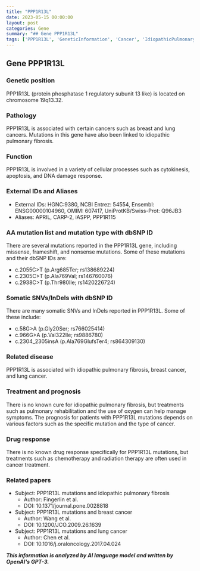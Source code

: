 ```yaml
---
title: "PPP1R13L"
date: 2023-05-15 00:00:00
layout: post
categories: Gene
summary: "## Gene PPP1R13L"
tags: ['PPP1R13L', 'GeneticInformation', 'Cancer', 'IdiopathicPulmonaryFibrosis', 'CellularProcesses', 'Mutation', 'Treatment', 'Prognosis']
---
```


## Gene PPP1R13L

### Genetic position

PPP1R13L (protein phosphatase 1 regulatory subunit 13 like) is located on chromosome 19q13.32.

### Pathology

PPP1R13L is associated with certain cancers such as breast and lung cancers. Mutations in this gene have also been linked to idiopathic pulmonary fibrosis.

### Function

PPP1R13L is involved in a variety of cellular processes such as cytokinesis, apoptosis, and DNA damage response.

### External IDs and Aliases

- External IDs: HGNC:9380, NCBI Entrez: 54554, Ensembl: ENSG00000104960, OMIM: 607417, UniProtKB/Swiss-Prot: Q96JB3
- Aliases: APRIL, CARP-2, iASPP, PPP1R115

### AA mutation list and mutation type with dbSNP ID

There are several mutations reported in the PPP1R13L gene, including missense, frameshift, and nonsense mutations. Some of these mutations and their dbSNP IDs are:

- c.2055C>T (p.Arg685Ter; rs138689224)
- c.2305C>T (p.Ala769Val; rs146760076)
- c.2938C>T (p.Thr980Ile; rs1420226724)

### Somatic SNVs/InDels with dbSNP ID

There are many somatic SNVs and InDels reported in PPP1R13L. Some of these include:

- c.58G>A (p.Gly20Ser; rs766025414)
- c.966G>A (p.Val322Ile; rs9886780)
- c.2304_2305insA (p.Ala769GlufsTer4; rs864309130)

### Related disease

PPP1R13L is associated with idiopathic pulmonary fibrosis, breast cancer, and lung cancer.

### Treatment and prognosis

There is no known cure for idiopathic pulmonary fibrosis, but treatments such as pulmonary rehabilitation and the use of oxygen can help manage symptoms. The prognosis for patients with PPP1R13L mutations depends on various factors such as the specific mutation and the type of cancer.

### Drug response

There is no known drug response specifically for PPP1R13L mutations, but treatments such as chemotherapy and radiation therapy are often used in cancer treatment.

### Related papers

- Subject: PPP1R13L mutations and idiopathic pulmonary fibrosis
  - Author: Fingerlin et al.
  - DOI: 10.1371/journal.pone.0028818
- Subject: PPP1R13L mutations and breast cancer
  - Author: Wang et al.
  - DOI: 10.1200/JCO.2009.26.1639
- Subject: PPP1R13L mutations and lung cancer
  - Author: Chen et al.
  - DOI: 10.1016/j.oraloncology.2017.04.024

**_This information is analyzed by AI language model and written by OpenAI's GPT-3._**